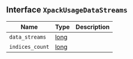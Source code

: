 ## Interface `XpackUsageDataStreams`

| Name | Type | Description |
| - | - | - |
| `data_streams` | [long](./long.md) | &nbsp; |
| `indices_count` | [long](./long.md) | &nbsp; |
